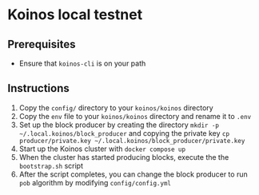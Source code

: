 # Koinos local testnet

## Prerequisites

- Ensure that `koinos-cli` is on your path

## Instructions

1. Copy the `config/` directory to your `koinos/koinos` directory
2. Copy the `env` file to your `koinos/koinos` directory and rename it to `.env`
3. Set up the block producer by creating the directory `mkdir -p ~/.local.koinos/block_producer` and copying the private key `cp producer/private.key ~/.local.koinos/block_producer/private.key`
4. Start up the Koinos cluster with `docker compose up`
5. When the cluster has started producing blocks, execute the the `bootstrap.sh` script
6. After the script completes, you can change the block producer to run `pob` algorithm by modifying `config/config.yml`

